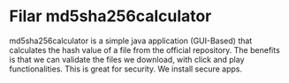 # Filar md5sha256calculator 
md5sha256calculator is a simple java application (GUI-Based) that calculates the hash value of a file from the official repository.
The benefits is that we can validate the files we download, with click and play functionalities. 
This is great for security. We install secure apps. 
